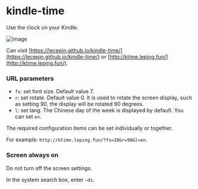 # kindle-time

Use the clock on your Kindle.

![image](https://user-images.githubusercontent.com/11046969/212535636-9501936f-584c-4ce9-9a9a-ea7d0ac4e1c4.png)



Can visit [https://lecepin.github.io/kindle-time/](https://lecepin.github.io/kindle-time/) or [http://ktime.leping.fun/](http://ktime.leping.fun/).

### URL parameters

- `fs`: set font size. Default value 7.
- `r`: set rotate. Default value 0. It is used to rotate the screen display, such as setting 90, the display will be rotated 90 degrees.
- `l`: set lang. The Chinese day of the week is displayed by default. You can set `en`.

The required configuration items can be set individually or together.

For example: `http://ktime.leping.fun/?fs=10&r=90&l=en`.

### Screen always on

Do not turn off the screen settings.

In the system search box, enter `~ds`.

